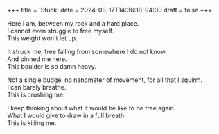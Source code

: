 +++
title = 'Stuck'
date = 2024-08-17T14:36:18-04:00
draft = false
+++

Here I am, between my rock and a hard place.  
I cannot even struggle to free myself.  
This weight won't let up.

It struck me, free falling from somewhere I do not know.  
And pinned me here.  
This boulder is so damn heavy.

Not a single budge, no nanometer of movement, for all that I squirm.  
I can barely breathe.  
This is crushing me.

I keep thinking about what it would be like to be free again.  
What I would give to draw in a full breath.  
This is killing me.
